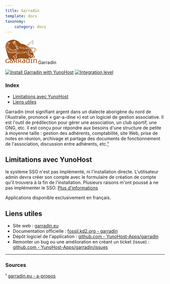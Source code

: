 ```yaml
---
title: Garradin
template: docs
taxonomy:
    category: docs
---
```


<img src="/images/garradin_logo.svg" height="80px" alt="logo de Garradin"> Garradin

[![Install Garradin with YunoHost](https://install-app.yunohost.org/install-with-yunohost.png)](https://install-app.yunohost.org/?app=garradin) [![Integration level](https://dash.yunohost.org/integration/garradin.svg)](https://dash.yunohost.org/appci/app/garradin)

### Index

- [Limitations avec YunoHost](#limitations-avec-yunohost)
- [Liens utiles](#liens-utiles)

Garradin (mot signifiant argent dans un dialecte aborigène du nord de l'Australie, prononcé « gar-a-dine ») est un logiciel de gestion associative. Il est l'outil de prédilection pour gérer une association, un club sportif, une ONG, etc. Il est conçu pour répondre aux besoins d'une structure de petite à moyenne taille : gestion des adhérents, comptabilité, site Web, prise de notes en réunion, archivage et partage des documents de fonctionnement de l'association, discussion entre adhérents, etc.[¹](#sources)

## Limitations avec YunoHost

le système SSO n'est pas implémenté, ni l'installation directe. L'utilisateur admin devra créer son compte avec le formulaire de création de compte qu'il trouvera à la fin de l'installation. Plusieurs raisons m'ont poussé à ne pas implémenter le SSO. [Plus d'informations](https://github.com/YunoHost-Apps/garradin_ynh#probl%C3%A8mes--avertissements-)

Applications disponible exclusivement en français.

## Liens utiles

 + Site web : [garradin.eu](https://garradin.eu)
 + Documentation officielle : [fossil.kd2.org - garradin](https://fossil.kd2.org/garradin/wiki?name=Garradin)
 + Dépôt logiciel de l'application : [github.com - YunoHost-Apps/garradin](https://github.com/YunoHost-Apps/garradin_ynh)
 + Remonter un bug ou une amélioration en créant un ticket (issue) : [github.com - YunoHost-Apps/garradin/issues](https://github.com/YunoHost-Apps/garradin_ynh/issues)

------

### Sources

¹ [garradin.eu - a-propos](https://garradin.eu/a-propos/)
